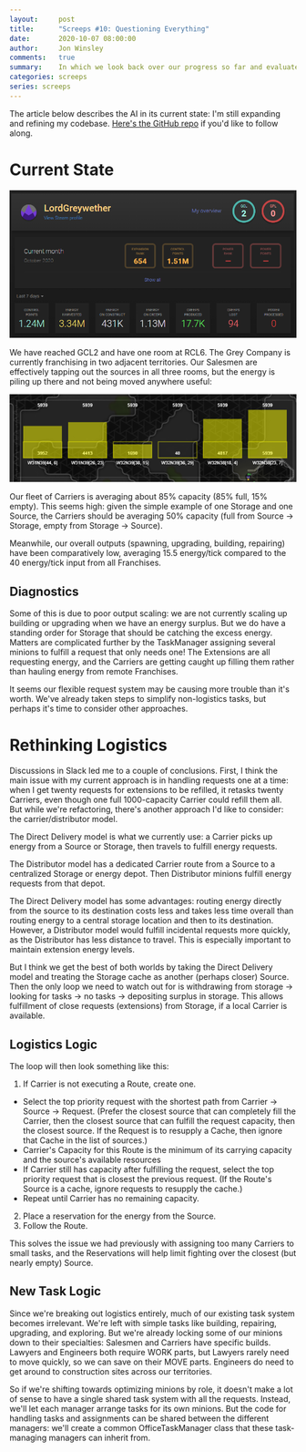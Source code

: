 ```yaml
---
layout:     post
title:      "Screeps #10: Questioning Everything"
date:       2020-10-07 08:00:00
author:     Jon Winsley
comments:   true
summary:    In which we look back over our progress so far and evaluate what has worked and what needs improvement.
categories: screeps
series: screeps
---
```


The article below describes the AI in its current state: I'm still expanding and refining my codebase. [Here's the GitHub repo](https://github.com/glitchassassin/screeps) if you'd like to follow along.

# Current State

![Profile screenshot showing GCL2](/assets/screeps-10-8-status.png)

We have reached GCL2 and have one room at RCL6. The Grey Company is currently franchising in two adjacent territories. Our Salesmen are effectively tapping out the sources in all three rooms, but the energy is piling up there and not being moved anywhere useful:

![Sales report from active franchises](/assets/screeps-10-8-sales.png)

Our fleet of Carriers is averaging about 85% capacity (85% full, 15% empty). This seems high: given the simple example of one Storage and one Source, the Carriers should be averaging 50% capacity (full from Source -> Storage, empty from Storage -> Source).

Meanwhile, our overall outputs (spawning, upgrading, building, repairing) have been comparatively low, averaging 15.5 energy/tick compared to the 40 energy/tick input from all Franchises.

## Diagnostics

Some of this is due to poor output scaling: we are not currently scaling up building or upgrading when we have an energy surplus. But we do have a standing order for Storage that should be catching the excess energy. Matters are complicated further by the TaskManager assigning several minions to fulfill a request that only needs one! The Extensions are all requesting energy, and the Carriers are getting caught up filling them rather than hauling energy from remote Franchises.

It seems our flexible request system may be causing more trouble than it's worth. We've already taken steps to simplify non-logistics tasks, but perhaps it's time to consider other approaches.

# Rethinking Logistics

Discussions in Slack led me to a couple of conclusions. First, I think the main issue with my current approach is in handling requests one at a time: when I get twenty requests for extensions to be refilled, it retasks twenty Carriers, even though one full 1000-capacity Carrier could refill them all. But while we're refactoring, there's another approach I'd like to consider: the carrier/distributor model.

The Direct Delivery model is what we currently use: a Carrier picks up energy from a Source or Storage, then travels to fulfill energy requests.

The Distributor model has a dedicated Carrier route from a Source to a centralized Storage or energy depot. Then Distributor minions fulfill energy requests from that depot.

The Direct Delivery model has some advantages: routing energy directly from the source to its destination costs less and takes less time overall than routing energy to a central storage location and then to its destination. However, a Distributor model would fulfill incidental requests more quickly, as the Distributor has less distance to travel. This is especially important to maintain extension energy levels.

But I think we get the best of both worlds by taking the Direct Delivery model and treating the Storage cache as another (perhaps closer) Source. Then the only loop we need to watch out for is withdrawing from storage -> looking for tasks -> no tasks -> depositing surplus in storage. This allows fulfillment of close requests (extensions) from Storage, if a local Carrier is available.

## Logistics Logic

The loop will then look something like this:

1. If Carrier is not executing a Route, create one.
  - Select the top priority request with the shortest path from Carrier -> Source -> Request. (Prefer the closest source that can completely fill the Carrier, then the closest source that can fulfill the request capacity, then the closest source. If the Request is to resupply a Cache, then ignore that Cache in the list of sources.)
  - Carrier's Capacity for this Route is the minimum of its carrying capacity and the source's available resources
  - If Carrier still has capacity after fulfilling the request, select the top priority request that is closest the previous request. (If the Route's Source is a cache, ignore requests to resupply the cache.)
  - Repeat until Carrier has no remaining capacity.
2. Place a reservation for the energy from the Source.
3. Follow the Route.

This solves the issue we had previously with assigning too many Carriers to small tasks, and the Reservations will help limit fighting over the closest (but nearly empty) Source.

## New Task Logic

Since we're breaking out logistics entirely, much of our existing task system becomes irrelevant. We're left with simple tasks like building, repairing, upgrading, and exploring. But we're already locking some of our minions down to their specialties: Salesmen and Carriers have specific builds. Lawyers and Engineers both require WORK parts, but Lawyers rarely need to move quickly, so we can save on their MOVE parts. Engineers do need to get around to construction sites across our territories.

So if we're shifting towards optimizing minions by role, it doesn't make a lot of sense to have a single shared task system with all the requests. Instead, we'll let each manager arrange tasks for its own minions. But the code for handling tasks and assignments can be shared between the different managers: we'll create a common OfficeTaskManager class that these task-managing managers can inherit from.

